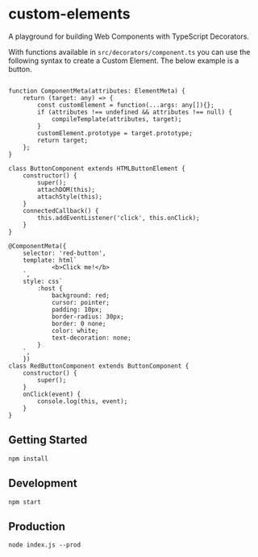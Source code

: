 # custom-elements

A playground for building Web Components with TypeScript Decorators.

With functions available in `src/decorators/component.ts` you can use the following syntax to create a Custom Element. The below example is a button.

```

function ComponentMeta(attributes: ElementMeta) {
    return (target: any) => {
        const customElement = function(...args: any[]){};
        if (attributes !== undefined && attributes !== null) {
            compileTemplate(attributes, target);
        }
        customElement.prototype = target.prototype;
        return target;
    };
}

class ButtonComponent extends HTMLButtonElement {
    constructor() {
        super();
        attachDOM(this);
		attachStyle(this);
    }
	connectedCallback() {
		this.addEventListener('click', this.onClick);
	}
}

@ComponentMeta({
	selector: 'red-button',
	template: html`
            <b>Click me!</b>
    `,
	style: css`
        :host {
            background: red;
            cursor: pointer;
            padding: 10px;
            border-radius: 30px;
            border: 0 none;
            color: white;
            text-decoration: none;
        }
    `,
	})
class RedButtonComponent extends ButtonComponent {
	constructor() {
		super();
	}
	onClick(event) {
		console.log(this, event);
	}
}

```

## Getting Started

```
npm install
```

## Development

```
npm start
```

## Production

```
node index.js --prod
```
